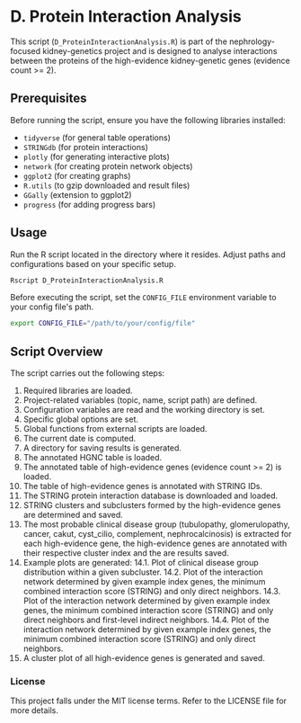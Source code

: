 
# D. Protein Interaction Analysis

This script (`D_ProteinInteractionAnalysis.R`) is part of the nephrology-focused kidney-genetics project and is designed to analyse interactions between the proteins of the high-evidence kidney-genetic genes (evidence count >= 2).

## Prerequisites

Before running the script, ensure you have the following libraries installed:

- `tidyverse`          (for general table operations)
- `STRINGdb`           (for protein interactions)
- `plotly`             (for generating interactive plots)
- `network`            (for creating protein network objects)
- `ggplot2`            (for creating graphs)
- `R.utils`            (to gzip downloaded and result files)
- `GGally`             (extension to ggplot2)
- `progress`           (for adding progress bars)

## Usage

Run the R script located in the directory where it resides. Adjust paths and configurations based on your specific setup.

```bash
Rscript D_ProteinInteractionAnalysis.R
```

Before executing the script, set the `CONFIG_FILE` environment variable to your config file's path.

```bash
export CONFIG_FILE="/path/to/your/config/file"
```

## Script Overview

The script carries out the following steps:

1. Required libraries are loaded.
2. Project-related variables (topic, name, script path) are defined.
3. Configuration variables are read and the working directory is set.
4. Specific global options are set.
5. Global functions from external scripts are loaded.
6. The current date is computed.
7. A directory for saving results is generated.
8. The annotated HGNC table is loaded.
9. The annotated table of high-evidence genes (evidence count >= 2) is loaded.
10. The table of high-evidence genes is annotated with STRING IDs.
11. The STRING protein interaction database is downloaded and loaded.
12. STRING clusters and subclusters formed by the high-evidence genes are determined and saved.
13. The most probable clinical disease group (tubulopathy, glomerulopathy, cancer, cakut, cyst_cilio, complement, nephrocalcinosis) is extracted for each high-evidence gene, the high-evidence genes are annotated with their respective cluster index and the are results saved.
14. Example plots are generated:
    14.1. Plot of clinical disease group distribution within a given subcluster.
    14.2. Plot of the interaction network determined by given example index genes, the minimum combined interaction score (STRING) and only direct neighbors.
    14.3. Plot of the interaction network determined by given example index genes, the minimum combined interaction score (STRING) and only direct neighbors and first-level indirect neighbors.
    14.4. Plot of the interaction network determined by given example index genes, the minimum combined interaction score (STRING) and only direct neighbors.
15. A cluster plot of all high-evidence genes is generated and saved.

### License

This project falls under the MIT license terms. Refer to the LICENSE file for more details.
